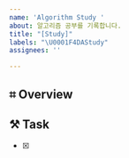 ```yaml
---
name: 'Algorithm Study '
about: 알고리즘 공부를 기록합니다.
title: "[Study]"
labels: "\U0001F4DAStudy"
assignees: ''

---
```


## ⌗ Overview
> <!-- 이곳에 issue 제목을 작성합니다. -->

<!-- 이곳에 issue 개요를 입력합니다. -->

## ⚒︎ Task
* [x] <!-- 이곳에 issue를 해결하는데 필요한 task를 작성합니다-->
